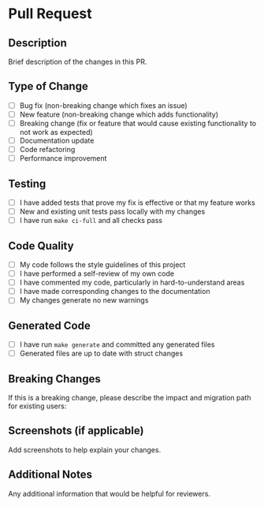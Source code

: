 # Pull Request

## Description
Brief description of the changes in this PR.

## Type of Change
- [ ] Bug fix (non-breaking change which fixes an issue)
- [ ] New feature (non-breaking change which adds functionality)
- [ ] Breaking change (fix or feature that would cause existing functionality to not work as expected)
- [ ] Documentation update
- [ ] Code refactoring
- [ ] Performance improvement

## Testing
- [ ] I have added tests that prove my fix is effective or that my feature works
- [ ] New and existing unit tests pass locally with my changes
- [ ] I have run `make ci-full` and all checks pass

## Code Quality
- [ ] My code follows the style guidelines of this project
- [ ] I have performed a self-review of my own code
- [ ] I have commented my code, particularly in hard-to-understand areas
- [ ] I have made corresponding changes to the documentation
- [ ] My changes generate no new warnings

## Generated Code
- [ ] I have run `make generate` and committed any generated files
- [ ] Generated files are up to date with struct changes

## Breaking Changes
If this is a breaking change, please describe the impact and migration path for existing users:

## Screenshots (if applicable)
Add screenshots to help explain your changes.

## Additional Notes
Any additional information that would be helpful for reviewers.
